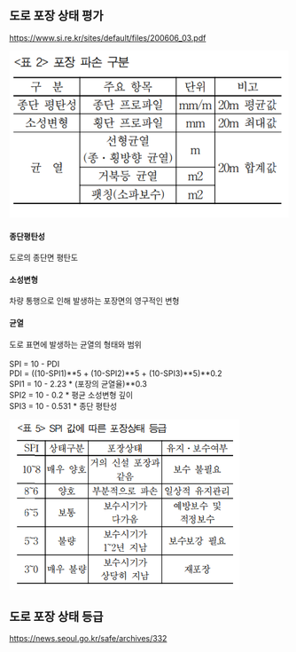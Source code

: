 ## 도로 포장 상태 평가
https://www.si.re.kr/sites/default/files/200606_03.pdf

![이미지](https://github.com/suheyon-son/25-1-Capstone/blob/main/%EC%9E%90%EB%A3%8C%EC%A1%B0%EC%82%AC/508_%EB%8F%84%EB%A1%9C%20%ED%8F%AC%EC%9E%A5%20%EC%83%81%ED%83%9C%20%ED%8F%89%EA%B0%80/src/p2.png)

#### 종단평탄성
도로의 종단면 평탄도
#### 소성변형
차량 통행으로 인해 발생하는 포장면의 영구적인 변형
#### 균열
도로 표면에 발생하는 균열의 형태와 범위<br>
<br>
SPI = 10 - PDI<br>
PDI = ((10-SPI1)**5 + (10-SPI2)**5 + (10-SPI3)**5)**0.2<br>
SPI1 = 10 - 2.23 * (포장의 균열율)**0.3<br>
SPI2 = 10 - 0.2 * 평균 소성변형 깊이<br>
SPI3 = 10 - 0.531 * 종단 평탄성<br>

![이미지](https://github.com/suheyon-son/25-1-Capstone/blob/main/%EC%9E%90%EB%A3%8C%EC%A1%B0%EC%82%AC/508_%EB%8F%84%EB%A1%9C%20%ED%8F%AC%EC%9E%A5%20%EC%83%81%ED%83%9C%20%ED%8F%89%EA%B0%80/src/p5.png)

## 도로 포장 상태 등급
https://news.seoul.go.kr/safe/archives/332
